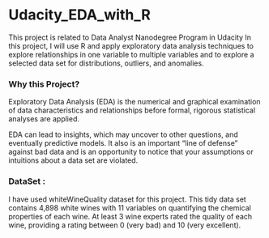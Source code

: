 # Udacity_EDA_with_R

This project is related to Data Analyst Nanodegree Program in Udacity
In this project, I will use R and apply exploratory data analysis techniques to explore relationships in one variable to multiple variables and to explore a selected data set for distributions, outliers, and anomalies.

### Why this Project? 
Exploratory Data Analysis (EDA) is the numerical and graphical examination of data characteristics and relationships before formal, rigorous statistical analyses are applied.

EDA can lead to insights, which may uncover to other questions, and eventually predictive models. It also is an important “line of defense” against bad data and is an opportunity to notice that your assumptions or intuitions about a data set are violated.


### DataSet :

I have used whiteWineQuality dataset for this project.
This tidy data set contains 4,898 white wines with 11 variables on quantifying the chemical properties of each wine. At least 3 wine experts rated the quality of each wine, providing a rating between 0 (very bad) and 10 (very excellent).
